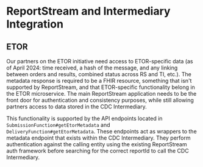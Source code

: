 # ReportStream and Intermediary Integration

## ETOR

Our partners on the ETOR initiative need access to ETOR-specific data 
(as of April 2024: time received, a hash of the message, and any linking between orders and results, combined status across RS and TI, etc.).
The metadata response is required to be a FHIR resource, something that isn't supported by ReportStream, and that ETOR-specific functionality 
belong in the ETOR microservice. The main ReportStream application needs to be the front door for authentication
and consistency purposes, while still allowing partners access to data stored in the CDC Intermediary.

This functionality is supported by the API endpoints located in `SubmissionFunction#getEtorMetadata` and
`DeliveryFunction#getEtorMetadata`. These endpoints act as wrappers to the metadata endpoint that exists within the CDC
Intermediary.
They perform authentication against the calling entity using the existing ReportStream auth framework before
searching for the correct reportId to call the CDC Intermediary.
